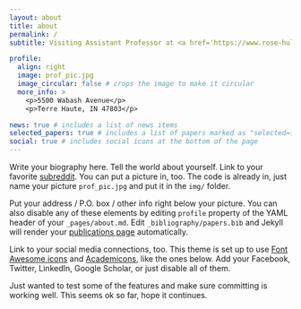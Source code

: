 ```yaml
---
layout: about
title: about
permalink: /
subtitle: Visiting Assistant Professor at <a href='https://www.rose-hulman.edu/' target="_blank" >Rose-Hulman Institute of Technology.</a>

profile:
  align: right
  image: prof_pic.jpg
  image_circular: false # crops the image to make it circular
  more_info: >
    <p>5500 Wabash Avenue</p>
    <p>Terre Haute, IN 47803</p>

news: true # includes a list of news items
selected_papers: true # includes a list of papers marked as "selected={true}"
social: true # includes social icons at the bottom of the page
---
```


Write your biography here. Tell the world about yourself. Link to your favorite [subreddit](http://reddit.com). You can put a picture in, too. The code is already in, just name your picture `prof_pic.jpg` and put it in the `img/` folder.

Put your address / P.O. box / other info right below your picture. You can also disable any of these elements by editing `profile` property of the YAML header of your `_pages/about.md`. Edit `_bibliography/papers.bib` and Jekyll will render your [publications page](/al-folio/publications/) automatically.

Link to your social media connections, too. This theme is set up to use [Font Awesome icons](https://fontawesome.com/) and [Academicons](https://jpswalsh.github.io/academicons/), like the ones below. Add your Facebook, Twitter, LinkedIn, Google Scholar, or just disable all of them.

Just wanted to test some of the features and make sure committing is working well. This seems ok so far, hope it continues. 